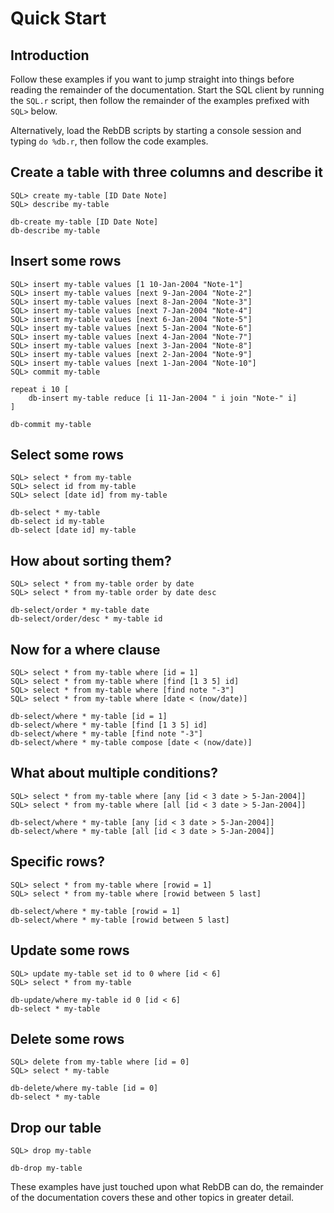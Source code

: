 # Quick Start

## Introduction

Follow these examples if you want to jump straight into things before reading the remainder of the documentation. Start the SQL client by running the `SQL.r` script, then follow the remainder of the examples prefixed with `SQL>` below.

Alternatively, load the RebDB scripts by starting a console session and typing `do %db.r`, then follow the code examples.

## Create a table with three columns and describe it

	SQL> create my-table [ID Date Note]
	SQL> describe my-table

	db-create my-table [ID Date Note]
	db-describe my-table

## Insert some rows

	SQL> insert my-table values [1 10-Jan-2004 "Note-1"]
	SQL> insert my-table values [next 9-Jan-2004 "Note-2"]
	SQL> insert my-table values [next 8-Jan-2004 "Note-3"]
	SQL> insert my-table values [next 7-Jan-2004 "Note-4"]
	SQL> insert my-table values [next 6-Jan-2004 "Note-5"]
	SQL> insert my-table values [next 5-Jan-2004 "Note-6"]
	SQL> insert my-table values [next 4-Jan-2004 "Note-7"]
	SQL> insert my-table values [next 3-Jan-2004 "Note-8"]
	SQL> insert my-table values [next 2-Jan-2004 "Note-9"]
	SQL> insert my-table values [next 1-Jan-2004 "Note-10"]
	SQL> commit my-table

	repeat i 10 [
	    db-insert my-table reduce [i 11-Jan-2004 " i join "Note-" i]
	]

	db-commit my-table

## Select some rows

	SQL> select * from my-table
	SQL> select id from my-table
	SQL> select [date id] from my-table

	db-select * my-table
	db-select id my-table
	db-select [date id] my-table

## How about sorting them?

	SQL> select * from my-table order by date
	SQL> select * from my-table order by date desc

	db-select/order * my-table date
	db-select/order/desc * my-table id

## Now for a where clause

	SQL> select * from my-table where [id = 1]
	SQL> select * from my-table where [find [1 3 5] id]
	SQL> select * from my-table where [find note "-3"]
	SQL> select * from my-table where [date < (now/date)]

	db-select/where * my-table [id = 1]
	db-select/where * my-table [find [1 3 5] id]
	db-select/where * my-table [find note "-3"]
	db-select/where * my-table compose [date < (now/date)]

## What about multiple conditions?

	SQL> select * from my-table where [any [id < 3 date > 5-Jan-2004]]
	SQL> select * from my-table where [all [id < 3 date > 5-Jan-2004]]

	db-select/where * my-table [any [id < 3 date > 5-Jan-2004]]
	db-select/where * my-table [all [id < 3 date > 5-Jan-2004]]

## Specific rows?

	SQL> select * from my-table where [rowid = 1]
	SQL> select * from my-table where [rowid between 5 last]

	db-select/where * my-table [rowid = 1]
	db-select/where * my-table [rowid between 5 last]

## Update some rows

	SQL> update my-table set id to 0 where [id < 6]
	SQL> select * from my-table

	db-update/where my-table id 0 [id < 6]
	db-select * my-table

## Delete some rows

	SQL> delete from my-table where [id = 0]
	SQL> select * my-table

	db-delete/where my-table [id = 0]
	db-select * my-table

## Drop our table

	SQL> drop my-table

	db-drop my-table

These examples have just touched upon what RebDB can do, the remainder of the documentation covers these and other topics in greater detail.
